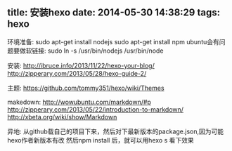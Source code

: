 title: 安装hexo
date: 2014-05-30 14:38:29
tags: hexo
---

环境准备:
    sudo apt-get install nodejs
    sudo apt-get install npm
    ubuntu会有问题要做软链接: sudo ln -s /usr/bin/nodejs  /usr/bin/node

安装:
	http://ibruce.info/2013/11/22/hexo-your-blog/
	http://zipperary.com/2013/05/28/hexo-guide-2/
	
主题:
	https://github.com/tommy351/hexo/wiki/Themes	

makedown:
	http://wowubuntu.com/markdown/#p
	http://zipperary.com/2013/05/22/introduction-to-markdown/
	http://xbeta.org/wiki/show/Markdown
	
异地:
    从github载自己的项目下来，然后对下最新版本的package.json,因为可能hexo作者新版本有改
    然后npm install 后，就可以用hexo s 看下效果
    
